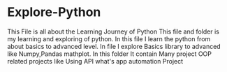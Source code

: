 # Explore-Python
This File is all about the Learning Journey of Python 
This file and folder is my learning and exploring of python. 
In this file I learn the python from about basics to advanced level.
In file I explore Basics library to advanced like Numpy,Pandas mathplot.
In this folder It contain Many project OOP related projects like Using API what's app automation Project
